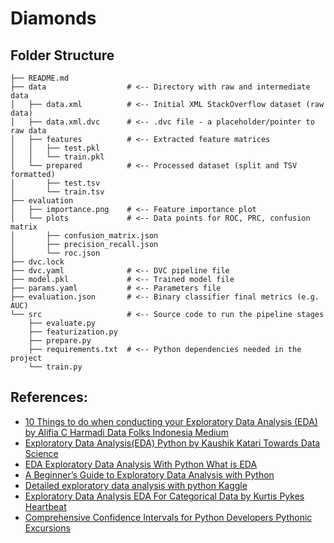 # Diamonds

## Folder Structure

```
├── README.md
├── data                  # <-- Directory with raw and intermediate data
│   ├── data.xml          # <-- Initial XML StackOverflow dataset (raw data)
│   ├── data.xml.dvc      # <-- .dvc file - a placeholder/pointer to raw data
│   ├── features          # <-- Extracted feature matrices
│   │   ├── test.pkl
│   │   └── train.pkl
│   └── prepared          # <-- Processed dataset (split and TSV formatted)
│       ├── test.tsv
│       └── train.tsv
├── evaluation
│   ├── importance.png    # <-- Feature importance plot
│   └── plots             # <-- Data points for ROC, PRC, confusion matrix
│       ├── confusion_matrix.json
│       ├── precision_recall.json
│       └── roc.json
├── dvc.lock
├── dvc.yaml              # <-- DVC pipeline file
├── model.pkl             # <-- Trained model file
├── params.yaml           # <-- Parameters file
├── evaluation.json       # <-- Binary classifier final metrics (e.g. AUC)
└── src                   # <-- Source code to run the pipeline stages
    ├── evaluate.py
    ├── featurization.py
    ├── prepare.py
    ├── requirements.txt  # <-- Python dependencies needed in the project
    └── train.py
```

## References:

- [10 Things to do when conducting your Exploratory Data Analysis (EDA)  by Alifia C Harmadi  Data Folks Indonesia  Medium](https://medium.com/data-folks-indonesia/10-things-to-do-when-conducting-your-exploratory-data-analysis-eda-7e3b2dfbf812)
- [Exploratory Data Analysis(EDA) Python  by Kaushik Katari  Towards Data Science](https://towardsdatascience.com/exploratory-data-analysis-eda-python-87178e35b14)
- [EDA  Exploratory Data Analysis With Python  What is EDA](https://www.analyticsvidhya.com/blog/2021/06/eda-exploratory-data-analysis-with-python/)
- [A Beginner’s Guide to Exploratory Data Analysis with Python](https://deepnote.com/@code-along-tutorials/A-Beginners-Guide-to-Exploratory-Data-Analysis-with-Python-f536530d-7195-4f68-ab5b-5dca4a4c3579)
- [Detailed exploratory data analysis with python  Kaggle](https://www.kaggle.com/code/ekami66/detailed-exploratory-data-analysis-with-python/notebook)
- [Exploratory Data Analysis EDA For Categorical Data  by Kurtis Pykes  Heartbeat](https://heartbeat.comet.ml/exploratory-data-analysis-eda-for-categorical-data-870b37a79b65)
- [Comprehensive Confidence Intervals for Python Developers  Pythonic Excursions](https://aegis4048.github.io/comprehensive_confidence_intervals_for_python_developers)